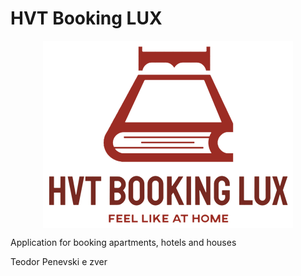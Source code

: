 # HVT Booking LUX
<p align="center">
<img align="center" width="400" src="https://github.com/hristijanpeshov/hvt-booking-lux/blob/logo/hvt%20booking%20logo2.png">
</p>

Application for booking apartments, hotels and houses

Teodor Penevski e zver

